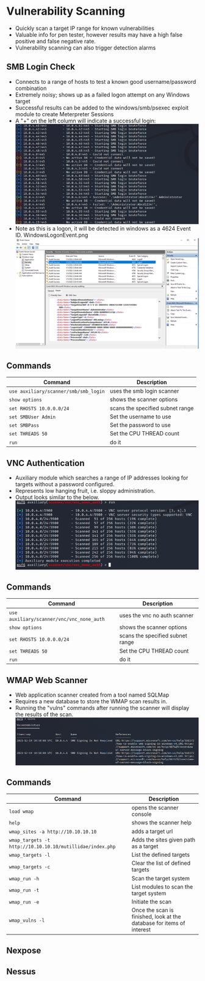 # Vulnerability Scanning
- Quickly scan a target IP range for known vulnerabilities
- Valuable info for pen tester, however results may have a high false positive and false negative rate.
- Vulnerability scanning can also trigger detection alarms

## SMB Login Check
- Connects to a range of hosts to test a known good username/password combination
- Extremely noisy; shows up as a failed logon attempt on any Windows target
- Successful results can be added to the windows/smb/psexec exploit module to create Meterpreter Sessions
- A "+" on the left column will indicate a successful login:
![SMB Logon Success](./img/SMB_Login.png)
- Note as this is a logon, it will be detected in windows as a 4624 Event ID.
WindowsLogonEvent.png
![Windows Logon](./img/WindowsLogonEvent.png)

## Commands
| **Command** | **Description** |
| --------------|-------------------|
|`use auxiliary/scanner/smb/smb_login`| uses the smb login scanner |
|`show options`| shows the scanner options |
|`set RHOSTS 10.0.0.0/24`| scans the specified subnet range |
|`set SMBUser Admin`| Set the username to use |
|`set SMBPass`| Set the password to use |
|`set THREADS 50`| Set the CPU THREAD count |
|`run`| do it |

## VNC Authentication
- Auxiliary module which searches a range of IP addresses looking for targets without a password configured.
- Represents low hanging fruit, i.e. sloppy administration. 
- Output looks similar to the below.
![VNC_Login.png](./img/VNC_Login.png)

## Commands
| **Command** | **Description** |
| --------------|-------------------|
|`use auxiliary/scanner/vnc/vnc_none_auth`| uses the vnc no auth scanner|
|`show options`| shows the scanner options |
|`set RHOSTS 10.0.0.0/24`| scans the specified subnet range |
|`set THREADS 50`| Set the CPU THREAD count |
|`run`| do it |

## WMAP Web Scanner
- Web application scanner created from a tool named SQLMap
- Requires a new database to store the WMAP scan results in. 
- Running the "vulns" commands after running the scanner will display the results of the scan.
![WMAP.png](./img/WMAP.png)

## Commands
| **Command** | **Description** |
| --------------|-------------------|
|`load wmap`| opens the scanner console |
|`help`| shows the scanner help |
|`wmap_sites -a http://10.10.10.10`| adds a target url |
|`wmap_targets -t http://10.10.10.10/mutillidae/index.php`| Adds the sites given path as a target |
|`wmap_targets -l`| List the defined targets |
|`wmap_targets -c`| Clear the list of defined targets |
|`wmap_run -h`| Scan the target system |
|`wmap_run -t`| List modules to scan the target system |
|`wmap_run -e`| Initiate the scan |
|`wmap_vulns -l`| Once the scan is finished, look at the database for items of interest |

## Nexpose

## Nessus